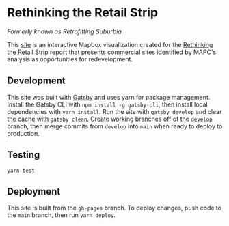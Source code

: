 # Rethinking the Retail Strip

*Formerly known as Retrofitting Suburbia*

This [site](https://mapc.github.io/retrofitting-search-map-embed/) is an interactive Mapbox visualization created for the [Rethinking the Retail Strip](http://rethinking-the-retail-strip.mapc.org/) report that presents commercial sites identified by MAPC's analysis as opportunities for redevelopment. 

## Development
This site was built with [Gatsby](https://www.gatsbyjs.com/) and uses yarn for package management. Install the Gatsby CLI with `npm install -g gatsby-cli`, then install local dependencies with `yarn install`. Run the site with `gatsby develop` and clear the cache with `gatsby clean`. Create working branches off of the `develop` branch, then merge commits from `develop` into `main` when ready to deploy to production. 

## Testing
`yarn test`

## Deployment
This site is built from the `gh-pages` branch. To deploy changes, push code to the `main` branch, then run `yarn deploy`.
